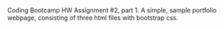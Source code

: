 Coding Bootcamp HW Assignment #2, part 1.  A simple, sample portfolio webpage, consisting of three html files with bootstrap css.